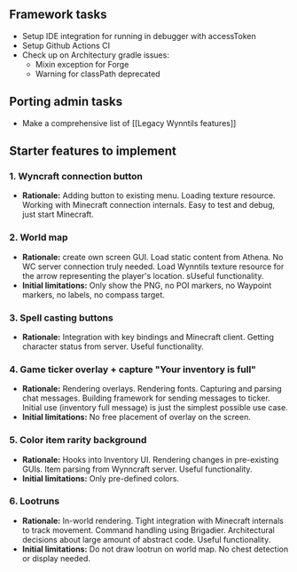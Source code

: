 ## Framework tasks
* Setup IDE integration for running in debugger with accessToken
* Setup Github Actions CI
* Check up on Architectury gradle issues:
  *  Mixin exception for Forge
  *  Warning for classPath deprecated

## Porting admin tasks
* Make a comprehensive list of [[Legacy Wynntils features]]

## Starter features to implement
### 1. Wyncraft connection button
* **Rationale:** Adding button to existing menu. Loading texture resource. Working with Minecraft connection internals. Easy to test and debug, just start Minecraft.

### 2. World map
* **Rationale:** create own screen GUI. Load static content from Athena. No WC server connection truly needed. Load Wynntils texture resource for the arrow representing the player's location. sUseful functionality.
* **Initial limitations:** Only show the PNG, no POI markers, no Waypoint markers, no labels, no compass target.

### 3. Spell casting buttons
*  **Rationale:** Integration with key bindings and Minecraft client. Getting character status from server. Useful functionality.

### 4. Game ticker overlay + capture "Your inventory is full"
* **Rationale:** Rendering overlays. Rendering fonts. Capturing and parsing chat messages. Building framework for sending messages to ticker. Initial use (inventory full message) is just the simplest possible use case.
* **Initial limitations:** No free placement of overlay on the screen.

### 5. Color item rarity background
* **Rationale:** Hooks into Inventory UI. Rendering changes in pre-existing GUIs. Item parsing from Wynncraft server. Useful functionality.
* **Initial limitations:** Only pre-defined colors.

### 6. Lootruns
* **Rationale:** In-world rendering. Tight integration with Minecraft internals to track movement. Command handling using Brigadier. Architectural decisions about large amount of abstract code. Useful functionality.
* **Initial limitations:** Do not draw lootrun on world map. No chest detection or display needed.
